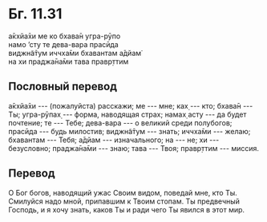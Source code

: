 # Бг. 11.31
а̄кхйа̄хи ме ко бхава̄н угра-рӯпо<br/>
намо ’сту те дева-вара прасӣда<br/>
виджн̃а̄тум иччха̄ми бхавантам а̄дйам̇<br/>
на хи праджа̄на̄ми тава правр̣ттим
## Пословный перевод

а̄кхйа̄хи --- (пожалуйста) расскажи; ме --- мне; ках̣ --- кто; бхава̄н ---
Ты; угра-рӯпах̣ --- форма, наводящая страх; намах̣ асту --- да будет
почтение; те --- Тебе; дева-вара --- о великий среди полубогов; прасӣда
--- будь милостив; виджн̃а̄тум --- знать; иччха̄ми --- желаю; бхавантам ---
Тебя; а̄дйам --- изначального; на --- не; хи --- безусловно; праджа̄на̄ми
--- знаю; тава --- Твоя; правр̣ттим --- миссия.

## Перевод

О Бог богов, наводящий ужас Своим видом, поведай мне, кто Ты. Смилуйся
надо мной, припавшим к Твоим стопам. Ты предвечный Господь, и я хочу
знать, каков Ты и ради чего Ты явился в этот мир.
